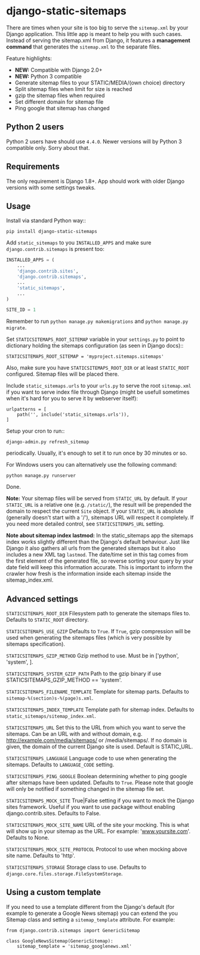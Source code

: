 django-static-sitemaps
========================

There are times when your site is too big to serve the ``sitemap.xml`` by your Django application. This little app is meant to help you with such cases. Instead of serving the sitemap.xml from Django, it features a **management command** that generates the ``sitemap.xml`` to the separate files.

Feature highlights:

* **NEW:** Compatible with Django 2.0+
* **NEW:** Python 3 compatible
* Generate sitemap files to your STATIC/MEDIA/(own choice) directory
* Split sitemap files when limit for size is reached
* gzip the sitemap files when required
* Set different domain for sitemap file
* Ping google that sitemap has changed

Python 2 users
------

Python 2 users have should use `4.4.0`. Newer versions will by Python 3 compatible only. Sorry about that.

Requirements
------------

The only requirement is Django 1.8+. App should work with older Django versions with some settings
tweaks.


Usage
------

Install via standard Python way::

	pip install django-static-sitemaps

Add `static_sitemaps` to you ``INSTALLED_APPS`` and make sure
`django.contrib.sitemaps` is present too:

```python
INSTALLED_APPS = (
    ...
    'django.contrib.sites',
    'django.contrib.sitemaps',
    ...
    'static_sitemaps',
    ...
)

SITE_ID = 1
```

Remember to run `python manage.py makemigrations` and `python manage.py migrate`.

Set ``STATICSITEMAPS_ROOT_SITEMAP`` variable in your ``settings.py`` to point
to dictionary holding the sitemaps configuration (as seen in Django docs)::

	STATICSITEMAPS_ROOT_SITEMAP = 'myproject.sitemaps.sitemaps'

Also, make sure you have `STATICSITEMAPS_ROOT_DIR` or at least `STATIC_ROOT` configured.
Sitemap files will be placed there.

Include ``static_sitemaps.urls`` to your ``urls.py`` to serve the root
``sitemap.xml`` if you want to serve index file through Django (might be
usefull sometimes when it's hard for you to serve it by webserver itself):

	urlpatterns = [
	    path('', include('static_sitemaps.urls')),
	]

Setup your cron to run::

	django-admin.py refresh_sitemap

periodically. Usually, it's enough to set it to run once by 30 minutes or so.

For Windows users you can alternatively use the following command:

	python manage.py runserver

Done.

**Note:** Your sitemap files will be served from ``STATIC_URL`` by default. If your
``STATIC_URL`` is a relative one (e.g. ``/static/``), the result will be
prepended the domain to respect the current ``Site`` object. If your
``STATIC_URL`` is absolute (generally doesn't start with a '/'), sitemaps
URL will respect it completely. If you need more detailed control, see
``STATICSITEMAPS_URL`` setting.

**Note about sitemap index lastmod:** In the static_sitemaps app the sitemaps
index works slightly different than the Django's default behaviour. Just like
Django it also gathers all urls from the generated sitemaps but it also
includes a new XML tag ``lastmod``. The date/time set in this tag comes
from the first element of the generated file, so reverse sorting your query
by your date field will keep this information accurate. This is important to
inform the crawler how fresh is the information inside each sitemap inside the
sitemap_index.xml.

Advanced settings
------------------

``STATICSITEMAPS_ROOT_DIR``
    Filesystem path to generate the sitemaps files to. Defaults to ``STATIC_ROOT`` directory.

``STATICSITEMAPS_USE_GZIP``
	Defaults to ``True``. If ``True``, gzip compression will be used when generating the sitemaps files (which is very possible by sitemaps specification).

``STATICSITEMAPS_GZIP_METHOD``
    Gzip method to use. Must be in ['python', 'system', ].

``STATICSITEMAPS_SYSTEM_GZIP_PATH``
    Path to the gzip binary if use STATICSITEMAPS_GZIP_METHOD == 'system'.

``STATICSITEMAPS_FILENAME_TEMPLATE``
	Template for sitemap parts. Defaults to ``sitemap-%(section)s-%(page)s.xml``.

``STATICSITEMAPS_INDEX_TEMPLATE``
    Template path for sitemap index. Defaults to ``static_sitemaps/sitemap_index.xml``.

``STATICSITEMAPS_URL``
	Set this to the URL from which you want to serve the sitemaps. Can be an URL with and without domain, e.g. http://example.com/media/sitemaps/ or /media/sitemaps/.
	If no domain is given, the domain of the current Django site is used. Default is STATIC_URL.

``STATICSITEMAPS_LANGUAGE``
    Language code to use when generating the sitemaps. Defaults to ``LANGUAGE_CODE`` setting.

``STATICSITEMAPS_PING_GOOGLE``
    Boolean determining whether to ping google after sitemaps have been updated. Defaults to ``True``. Please note that google will only be notified if something changed in the sitemap file set.

``STATICSITEMAPS_MOCK_SITE``
    True|False setting if you want to mock the Django sites framework. Useful if you want to use package without enabling django.contrib.sites. Defaults to False.

``STATICSITEMAPS_MOCK_SITE_NAME``
    URL of the site your mocking. This is what will show up in your sitemap as the URL. For example: 'www.yoursite.com'. Defaults to None.

``STATICSITEMAPS_MOCK_SITE_PROTOCOL``
    Protocol to use when mocking above site name. Defaults to 'http'.

``STATICSITEMAPS_STORAGE``
    Storage class to use. Defaults to ``django.core.files.storage.FileSystemStorage``.


Using a custom template
-----------------------

If you need to use a template different from the Django's default (for example
to generate a Google News sitemap) you can extend the you Sitemap class and
setting a ``sitemap_template`` attribute. For example:

    from django.contrib.sitemaps import GenericSitemap

    class GoogleNewsSitemap(GenericSitemap):
        sitemap_template = 'sitemap_googlenews.xml'
